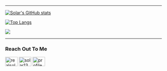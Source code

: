 
- - - -
[![Solar's GitHub stats](https://github-readme-stats.vercel.app/api?username=retributions&show_icons=true&theme=tokyonight)](https://github.com/retributions/github-readme-stats) <br>

[![Top Langs](https://github-readme-stats.vercel.app/api/top-langs/?username=retributions&langs_count=8&layout=compact&theme=tokyonight&show_icons=true)](https://github.com/retributions/github-readme-stats) <br>

![](https://komarev.com/ghpvc/?username=retributions&style=plastic&color=blue) <br>



  
- - - -

<h3 align="left">Reach Out To Me</h3>
<p align="left">
<a href="https://twitter.com/realsolar" target="blank"><img align="center" src="https://raw.githubusercontent.com/rahuldkjain/github-profile-readme-generator/master/src/images/icons/Social/twitter.svg" alt="realsolar" height="30" width="40" /></a>
<a href="https://www.youtube.com/c/solar1337" target="blank"><img align="center" src="https://raw.githubusercontent.com/rahuldkjain/github-profile-readme-generator/master/src/images/icons/Social/youtube.svg" alt="solar1337" height="30" width="40" /></a>
<a href="https://discord.gg/profile" target="blank"><img align="center" src="https://raw.githubusercontent.com/rahuldkjain/github-profile-readme-generator/master/src/images/icons/Social/discord.svg" alt="profile" height="30" width="40" /></a>
</p>



